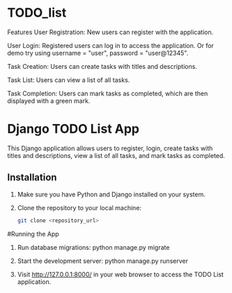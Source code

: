 # TODO_list
Features
User Registration: New users can register with the application.

User Login: Registered users can log in to access the application. Or for demo try using
          username = "user", 
          password = "user@12345".
          
Task Creation: Users can create tasks with titles and descriptions.

Task List: Users can view a list of all tasks.

Task Completion: Users can mark tasks as completed, which are then displayed with a green mark.



# Django TODO List App

This Django application allows users to register, login, create tasks with titles and descriptions, view a list of all tasks, and mark tasks as completed.

## Installation

1. Make sure you have Python and Django installed on your system.

2. Clone the repository to your local machine:

   ```bash
   git clone <repository_url>
   
#Running the App

1. Run database migrations: python manage.py migrate

2. Start the development server: python manage.py runserver

3. Visit http://127.0.0.1:8000/ in your web browser to access the TODO List application.
